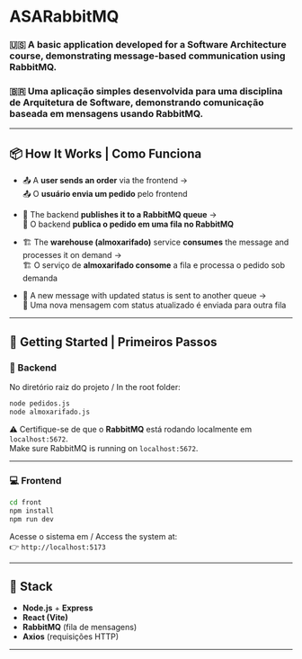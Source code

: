 
# ASARabbitMQ

### 🇺🇸 A basic application developed for a Software Architecture course, demonstrating **message-based communication using RabbitMQ**.

### 🇧🇷 Uma aplicação simples desenvolvida para uma disciplina de Arquitetura de Software, demonstrando **comunicação baseada em mensagens usando RabbitMQ**.

---

## 📦 How It Works | Como Funciona

- 📤 A **user sends an order** via the frontend →  
  📤 O **usuário envia um pedido** pelo frontend

- 📩 The backend **publishes it to a RabbitMQ queue** →  
  📩 O backend **publica o pedido em uma fila no RabbitMQ**

- 🏗️ The **warehouse (almoxarifado)** service **consumes** the message and processes it on demand →  
  🏗️ O serviço de **almoxarifado consome** a fila e processa o pedido sob demanda

- 🔁 A new message with updated status is sent to another queue →  
  🔁 Uma nova mensagem com status atualizado é enviada para outra fila

---

## 🚀 Getting Started | Primeiros Passos

### 🔧 Backend

No diretório raiz do projeto / In the root folder:

```bash
node pedidos.js
node almoxarifado.js
```

⚠️ Certifique-se de que o **RabbitMQ** está rodando localmente em `localhost:5672`.  
Make sure RabbitMQ is running on `localhost:5672`.

---

### 💻 Frontend

```bash
cd front
npm install
npm run dev
```

Acesse o sistema em / Access the system at:  
👉 `http://localhost:5173`

---

## 🧰 Stack

- **Node.js** + **Express**  
- **React (Vite)**  
- **RabbitMQ** (fila de mensagens)  
- **Axios** (requisições HTTP)

---

